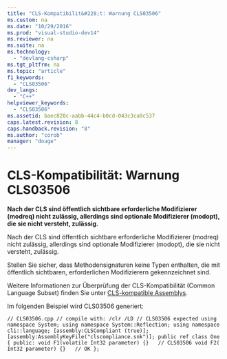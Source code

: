 ```yaml
---
title: "CLS-Kompatibilit&#228;t: Warnung CLS03506"
ms.custom: na
ms.date: "10/29/2016"
ms.prod: "visual-studio-dev14"
ms.reviewer: na
ms.suite: na
ms.technology: 
  - "devlang-csharp"
ms.tgt_pltfrm: na
ms.topic: "article"
f1_keywords: 
  - "CLS03506"
dev_langs: 
  - "C++"
helpviewer_keywords: 
  - "CLS03506"
ms.assetid: baec820c-aabb-44c4-b0cd-043c3ca9c537
caps.latest.revision: 8
caps.handback.revision: "8"
ms.author: "corob"
manager: "douge"
---
```

# CLS-Kompatibilit&#228;t: Warnung CLS03506
**Nach der CLS sind öffentlich sichtbare erforderliche Modifizierer \(modreq\) nicht zulässig, allerdings sind optionale Modifizierer \(modopt\), die sie nicht versteht, zulässig.**  
  
 Nach der CLS sind öffentlich sichtbare erforderliche Modifizierer \(modreq\) nicht zulässig, allerdings sind optionale Modifizierer \(modopt\), die sie nicht versteht, zulässig.  
  
 Stellen Sie sicher, dass Methodensignaturen keine Typen enthalten, die mit öffentlich sichtbaren, erforderlichen Modifizierern gekennzeichnet sind.  
  
 Weitere Informationen zur Überprüfung der CLS\-Kompatibilität \(Common Language Subset\) finden Sie unter [CLS\-kompatible Assemblys](assetId:///3320b57e-ea55-4697-a17d-f509a36a3c93).  
  
 Im folgenden Beispiel wird CLS03506 generiert:  
  
```  
// CLS03506.cpp // compile with: /clr /LD // CLS03506 expected using namespace System; using namespace System::Reflection; using namespace cli::language; [assembly:CLSCompliant (true)]; [assembly:AssemblyKeyFile("clscompliance.snk")]; public ref class One { public: void F1(volatile Int32 parameter) {}   // CLS03506 void F2( Int32 parameter) {}   // OK };  
```